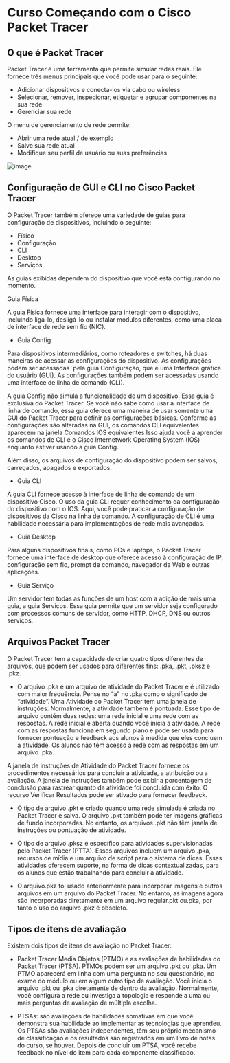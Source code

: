 # **Curso Começando com o Cisco Packet Tracer**

## O que é Packet Tracer

Packet Tracer é uma ferramenta que permite simular redes reais. Ele fornece três menus principais que você pode usar para o seguinte:

* Adicionar dispositivos e conecta-los via cabo ou wireless
* Selecionar, remover, inspecionar, etiquetar e agrupar componentes na sua rede
* Gerenciar sua rede

O menu de gerenciamento de rede permite:

* Abrir uma rede atual / de exemplo
* Salve sua rede atual
* Modifique seu perfil de usuário ou suas preferências

![image](https://github.com/micvet/cisco_network/assets/86981990/55416453-e3db-4235-b30e-45b8948f491e)

## Configuração de GUI e CLI no Cisco Packet Tracer
O Packet Tracer também oferece uma variedade de guias para configuração de dispositivos, incluindo o seguinte:

* Físico
* Configuração
* CLI
* Desktop
* Serviços


As guias exibidas dependem do dispositivo que você está configurando no momento.

Guia Física

A guia Física fornece uma interface para interagir com o dispositivo, incluindo ligá-lo, desligá-lo ou instalar módulos diferentes, como uma placa de interface de rede sem fio (NIC).

* Guia Config

Para dispositivos intermediários, como roteadores e switches, há duas maneiras de acessar as configurações do dispositivo. As configurações podem ser acessadas ´pela guia Configuração, que é uma Interface gráfica do usuário (GUI). As configurações também podem ser acessadas usando uma interface de linha de comando (CLI).

A guia Config não simula a funcionalidade de um dispositivo. Essa guia é exclusiva do Packet Tracer. Se você não sabe como usar a interface de linha de comando, essa guia oferece uma maneira de usar somente uma GUI do Packet Tracer para definir as configurações básicas. Conforme as configurações são alteradas na GUI, os comandos CLI equivalentes aparecem na janela Comandos IOS equivalentes Isso ajuda você a aprender os comandos de CLI e o Cisco Internetwork Operating System (IOS) enquanto estiver usando a guia Config.


Além disso, os arquivos de configuração do dispositivo podem ser salvos, carregados, apagados e exportados.

* Guia CLI

A guia CLI fornece acesso à interface de linha de comando de um dispositivo Cisco. O uso da guia CLI requer conhecimento da configuração do dispositivo com o IOS. Aqui, você pode praticar a configuração de dispositivos da Cisco na linha de comando. A configuração de CLI é uma habilidade necessária para implementações de rede mais avançadas.

* Guia Desktop

Para alguns dispositivos finais, como PCs e laptops, o Packet Tracer fornece uma interface de desktop que oferece acesso à configuração de IP, configuração sem fio, prompt de comando, navegador da Web e outras aplicações.

* Guia Serviço

Um servidor tem todas as funções de um host com a adição de mais uma guia, a guia Serviços. Essa guia permite que um servidor seja configurado com processos comuns de servidor, como HTTP, DHCP, DNS ou outros serviços.

## Arquivos Packet Tracer

O Packet Tracer tem a capacidade de criar quatro tipos diferentes de arquivos, que podem ser usados para diferentes fins: .pka, .pkt, .pksz e .pkz.

* O arquivo .pka é um arquivo de atividade do Packet Tracer e é utilizado com maior frequência. Pense no “a” no .pka como o significado de “atividade”. Uma Atividade do Packet Tracer tem uma janela de instruções. Normalmente, a atividade também é pontuada. Esse tipo de arquivo contém duas redes: uma rede inicial e uma rede com as respostas. A rede inicial é aberta quando você inicia a atividade. A rede com as respostas funciona em segundo plano e pode ser usada para fornecer pontuação e feedback aos alunos à medida que eles concluem a atividade. Os alunos não têm acesso à rede com as respostas em um arquivo .pka.

A janela de instruções de Atividade do Packet Tracer fornece os procedimentos necessários para concluir a atividade, a atribuição ou a avaliação. A janela de instruções também pode exibir a porcentagem de conclusão para rastrear quanto da atividade foi concluída com êxito. O recurso Verificar Resultados pode ser ativado para fornecer feedback.

* O tipo de arquivo .pkt é criado quando uma rede simulada é criada no Packet Tracer e salva. O arquivo .pkt também pode ter imagens gráficas de fundo incorporadas. No entanto, os arquivos .pkt não têm janela de instruções ou pontuação de atividade.

* O tipo de arquivo .pksz é específico para atividades supervisionadas pelo Packet Tracer (PTTA). Esses arquivos incluem um arquivo .pka, recursos de mídia e um arquivo de script para o sistema de dicas. Essas atividades oferecem suporte, na forma de dicas contextualizadas, para os alunos que estão trabalhando para concluir a atividade.

* O arquivo.pkz foi usado anteriormente para incorporar imagens e outros arquivos em um arquivo do Packet Tracer. No entanto, as imagens agora são incorporadas diretamente em um arquivo regular.pkt ou.pka, por tanto o uso do arquivo .pkz é obsoleto.

## Tipos de itens de avaliação

Existem dois tipos de itens de avaliação no Packet Tracer: 

* Packet Tracer Media Objetos (PTMO) e as avaliações de habilidades do Packet Tracer (PTSA). PTMOs podem ser um arquivo .pkt ou .pka. Um PTMO aparecerá em linha com uma pergunta no seu questionário, no exame do módulo ou em algum outro tipo de avaliação. Você inicia o arquivo .pkt ou .pka diretamente de dentro da avaliação. Normalmente, você configura a rede ou investiga a topologia e responde a uma ou mais perguntas de avaliação de múltipla escolha.

* PTSAs: são avaliações de habilidades somativas em que você demonstra sua habilidade ao implementar as tecnologias que aprendeu. Os PTSAs são avaliações independentes, têm seu próprio mecanismo de classificação e os resultados são registrados em um livro de notas do curso, se houver. Depois de concluir um PTSA, você recebe feedback no nível do item para cada componente classificado.



